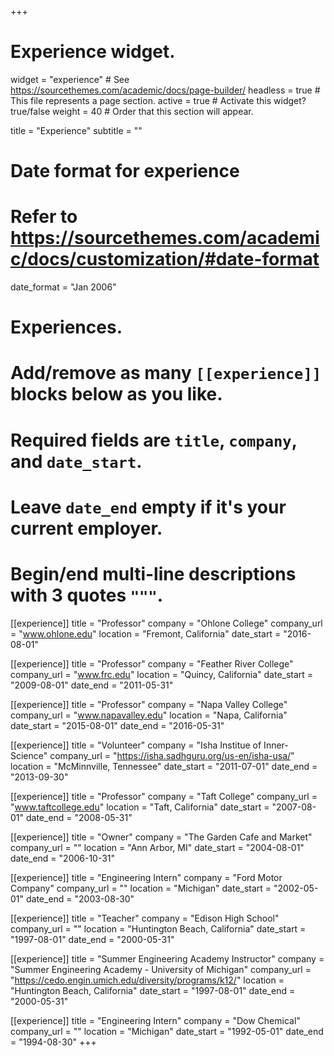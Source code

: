 +++
# Experience widget.
widget = "experience"  # See https://sourcethemes.com/academic/docs/page-builder/
headless = true  # This file represents a page section.
active = true  # Activate this widget? true/false
weight = 40  # Order that this section will appear.

title = "Experience"
subtitle = ""

# Date format for experience
#   Refer to https://sourcethemes.com/academic/docs/customization/#date-format
date_format = "Jan 2006"

# Experiences.
#   Add/remove as many `[[experience]]` blocks below as you like.
#   Required fields are `title`, `company`, and `date_start`.
#   Leave `date_end` empty if it's your current employer.
#   Begin/end multi-line descriptions with 3 quotes `"""`.
[[experience]]
  title = "Professor"
  company = "Ohlone College"
  company_url = "www.ohlone.edu"
  location = "Fremont, California"
  date_start = "2016-08-01"

[[experience]]
  title = "Professor"
  company = "Feather River College"
  company_url = "www.frc.edu"
  location = "Quincy, California"
  date_start = "2009-08-01"
  date_end = "2011-05-31"  

[[experience]]
  title = "Professor"
  company = "Napa Valley College"
  company_url = "www.napavalley.edu"
  location = "Napa, California"
  date_start = "2015-08-01"
  date_end = "2016-05-31"

[[experience]]
  title = "Volunteer"
  company = "Isha Institue of Inner-Science"
  company_url = "https://isha.sadhguru.org/us-en/isha-usa/"
  location = "McMinnville, Tennessee"
  date_start = "2011-07-01"
  date_end = "2013-09-30"

[[experience]]
  title = "Professor"
  company = "Taft College"
  company_url = "www.taftcollege.edu"
  location = "Taft, California"
  date_start = "2007-08-01"
  date_end = "2008-05-31" 

[[experience]]
  title = "Owner"
  company = "The Garden Cafe and Market"
  company_url = ""
  location = "Ann Arbor, MI"
  date_start = "2004-08-01"
  date_end = "2006-10-31"

[[experience]]
  title = "Engineering Intern"
  company = "Ford Motor Company"
  company_url = ""
  location = "Michigan"
  date_start = "2002-05-01"
  date_end = "2003-08-30" 

[[experience]]
  title = "Teacher"
  company = "Edison High School"
  company_url = ""
  location = "Huntington Beach, California"
  date_start = "1997-08-01"
  date_end = "2000-05-31"   
  
[[experience]]
  title = "Summer Engineering Academy Instructor"
  company = "Summer Engineering Academy - University of Michigan"
  company_url = "https://cedo.engin.umich.edu/diversity/programs/k12/"
  location = "Huntington Beach, California"
  date_start = "1997-08-01"
  date_end = "2000-05-31"  
  
[[experience]]
  title = "Engineering Intern"
  company = "Dow Chemical"
  company_url = ""
  location = "Michigan"
  date_start = "1992-05-01"
  date_end = "1994-08-30" 
+++
